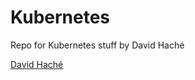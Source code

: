 # Kubernetes

Repo for Kubernetes stuff by David Haché

[David Haché](https://www.linkedin.com/in/davidhache)
